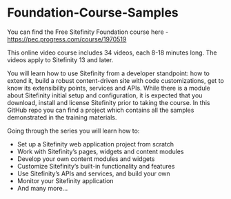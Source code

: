 # Foundation-Course-Samples
You can find the Free Sitefinity Foundation course here - https://pec.progress.com/course/1970519

This online video course includes 34 videos, each 8-18 minutes long. The videos apply to Sitefinity 13 and later.

You will learn how to use Sitefinity from a developer standpoint: how to extend it, build a robust content-driven site with code customizations, get to know its extensibility points, services and APIs. While there is a module about Sitefinity initial setup and configuration, it is expected that you download, install and license Sitefinity prior to taking the course. In this GitHub repo you can find a project which contains all the samples demonstrated in the training materials.

Going through the series you will learn how to:
* Set up a Sitefinity web application project from scratch
* Work with Sitefinity’s pages, widgets and content modules
* Develop your own content modules and widgets
* Customize Sitefinity’s built-in functionality and features
* Use Sitefinity’s APIs and services, and build your own
* Monitor your Sitefinity application
* And many more...
